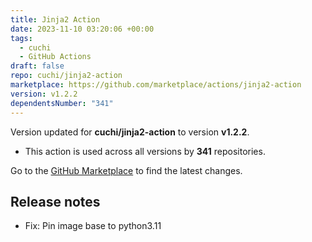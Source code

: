 ```yaml
---
title: Jinja2 Action
date: 2023-11-10 03:20:06 +00:00
tags:
  - cuchi
  - GitHub Actions
draft: false
repo: cuchi/jinja2-action
marketplace: https://github.com/marketplace/actions/jinja2-action
version: v1.2.2
dependentsNumber: "341"
---
```



Version updated for **cuchi/jinja2-action** to version **v1.2.2**.
- This action is used across all versions by **341** repositories.

Go to the [GitHub Marketplace](https://github.com/marketplace/actions/jinja2-action) to find the latest changes.

## Release notes

- Fix: Pin image base to python3.11
